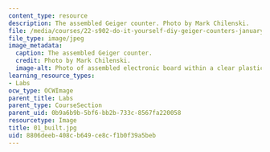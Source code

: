 ```yaml
---
content_type: resource
description: The assembled Geiger counter. Photo by Mark Chilenski.
file: /media/courses/22-s902-do-it-yourself-diy-geiger-counters-january-iap-2015/8806deeb408cb649ce8cf1b0f39a5beb_01_built.jpg
file_type: image/jpeg
image_metadata:
  caption: The assembled Geiger counter.
  credit: Photo by Mark Chilenski.
  image-alt: Photo of assembled electronic board within a clear plastic case.
learning_resource_types:
- Labs
ocw_type: OCWImage
parent_title: Labs
parent_type: CourseSection
parent_uid: 0b9a6b9b-5bf6-bb2b-733c-8567fa220058
resourcetype: Image
title: 01_built.jpg
uid: 8806deeb-408c-b649-ce8c-f1b0f39a5beb
---
```

